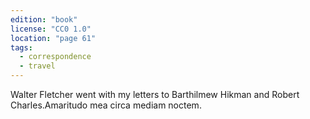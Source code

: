 ```yaml
---
edition: "book"
license: "CC0 1.0"
location: "page 61"
tags:
  - correspondence
  - travel
---
```

Walter Fletcher went with my letters to Barthilmew
Hikman and Robert Charles.Amaritudo mea circa mediam
noctem.
